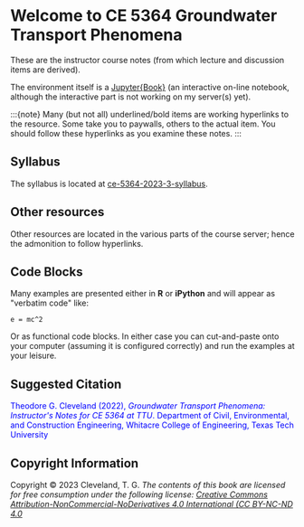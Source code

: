 # Welcome to CE 5364 Groundwater Transport Phenomena

These are the instructor course notes (from which lecture and discussion items are derived).

The environment itself is a [Jupyter{Book}](https://jupyterbook.org/en/stable/intro.html) (an interactive on-line notebook, although the interactive part is not working on my server(s) yet).

:::{note}
Many (but not all) underlined/bold items are working hyperlinks to the resource.  Some take you to paywalls, others to the actual item.  You should follow these hyperlinks as you examine these notes.
:::

## Syllabus
The syllabus is located at [ce-5364-2023-3-syllabus](http://54.243.252.9/ce-4363-webroot/0-Syllabus/ce-5364-2023-3-Syllabus.html).

## Other resources
Other resources are located in the various parts of the course server; hence the admonition to follow hyperlinks.

## Code Blocks
Many examples are presented either in $\textbf{R}$ or $\textbf{iPython}$ and will appear as "verbatim code" like:

```
e = mc^2
```

Or as functional code blocks.  In either case you can cut-and-paste onto your computer (assuming it is configured correctly) and run the examples at your leisure.

## Suggested Citation

<font color=blue>Theodore G. Cleveland (2022), *Groundwater Transport Phenomena: Instructor's Notes for CE 5364 at TTU*. Department of Civil, Environmental, and Construction Engineering, Whitacre College of Engineering, Texas Tech University</font>

## Copyright Information
Copyright © 2023 Cleveland, T. G. *The contents of this book are licensed for free consumption under the following license: [Creative Commons Attribution-NonCommercial-NoDerivatives 4.0 International (CC BY-NC-ND 4.0](https://creativecommons.org/licenses/by-nc-nd/4.0/)*


